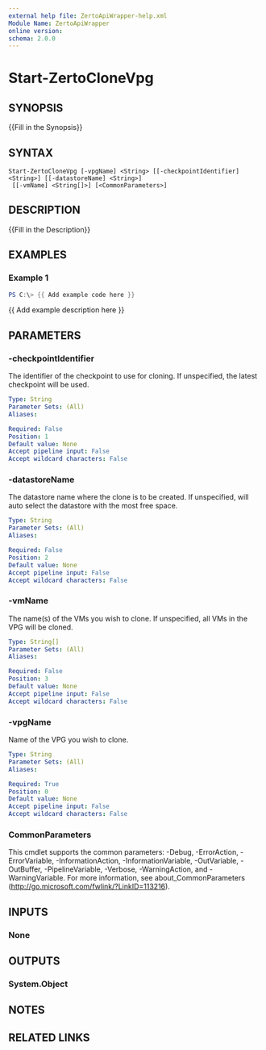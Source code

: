 ```yaml
---
external help file: ZertoApiWrapper-help.xml
Module Name: ZertoApiWrapper
online version:
schema: 2.0.0
---
```


# Start-ZertoCloneVpg

## SYNOPSIS
{{Fill in the Synopsis}}

## SYNTAX

```
Start-ZertoCloneVpg [-vpgName] <String> [[-checkpointIdentifier] <String>] [[-datastoreName] <String>]
 [[-vmName] <String[]>] [<CommonParameters>]
```

## DESCRIPTION
{{Fill in the Description}}

## EXAMPLES

### Example 1
```powershell
PS C:\> {{ Add example code here }}
```

{{ Add example description here }}

## PARAMETERS

### -checkpointIdentifier
The identifier of the checkpoint to use for cloning.
If unspecified, the latest checkpoint will be used.

```yaml
Type: String
Parameter Sets: (All)
Aliases:

Required: False
Position: 1
Default value: None
Accept pipeline input: False
Accept wildcard characters: False
```

### -datastoreName
The datastore name where the clone is to be created.
If unspecified, will auto select the datastore with the most free space.

```yaml
Type: String
Parameter Sets: (All)
Aliases:

Required: False
Position: 2
Default value: None
Accept pipeline input: False
Accept wildcard characters: False
```

### -vmName
The name(s) of the VMs you wish to clone.
If unspecified, all VMs in the VPG will be cloned.

```yaml
Type: String[]
Parameter Sets: (All)
Aliases:

Required: False
Position: 3
Default value: None
Accept pipeline input: False
Accept wildcard characters: False
```

### -vpgName
Name of the VPG you wish to clone.

```yaml
Type: String
Parameter Sets: (All)
Aliases:

Required: True
Position: 0
Default value: None
Accept pipeline input: False
Accept wildcard characters: False
```

### CommonParameters
This cmdlet supports the common parameters: -Debug, -ErrorAction, -ErrorVariable, -InformationAction, -InformationVariable, -OutVariable, -OutBuffer, -PipelineVariable, -Verbose, -WarningAction, and -WarningVariable.
For more information, see about_CommonParameters (http://go.microsoft.com/fwlink/?LinkID=113216).

## INPUTS

### None
## OUTPUTS

### System.Object
## NOTES

## RELATED LINKS
